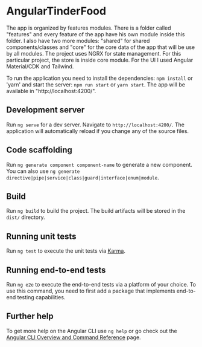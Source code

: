 # AngularTinderFood


The app is organized by features modules. There is a folder called "features" and every feature of the app have his own module inside this folder.
I also have two more modules: "shared" for shared components/classes and "core" for the core data of the app that will be use by all modules.
The project uses NGRX for state management. For this particular project, the store is inside core module.
For the UI I used Angular Material/CDK and Tailwind.

To run the application you need to install the dependencies: `npm install` or 'yarn' and start the server: `npm run start` or `yarn start`. The app will be available in "http://localhost:4200/".


## Development server

Run `ng serve` for a dev server. Navigate to `http://localhost:4200/`. The application will automatically reload if you change any of the source files.

## Code scaffolding

Run `ng generate component component-name` to generate a new component. You can also use `ng generate directive|pipe|service|class|guard|interface|enum|module`.

## Build

Run `ng build` to build the project. The build artifacts will be stored in the `dist/` directory.

## Running unit tests

Run `ng test` to execute the unit tests via [Karma](https://karma-runner.github.io).

## Running end-to-end tests

Run `ng e2e` to execute the end-to-end tests via a platform of your choice. To use this command, you need to first add a package that implements end-to-end testing capabilities.

## Further help

To get more help on the Angular CLI use `ng help` or go check out the [Angular CLI Overview and Command Reference](https://angular.io/cli) page.
